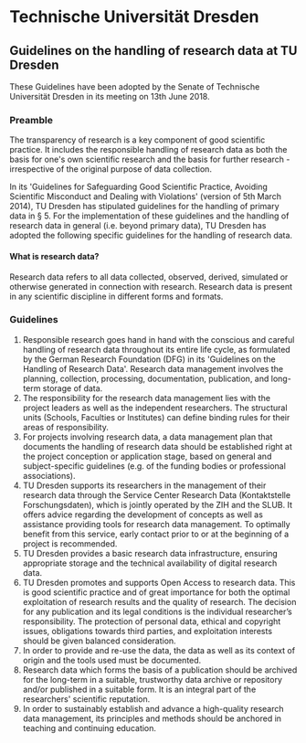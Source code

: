 # Technische Universität Dresden  

## Guidelines on the handling of research data at TU Dresden  

These Guidelines have been adopted by the Senate of Technische Universität Dresden in its meeting on 13th June 2018.  

### Preamble  

The transparency of research is a key component of good scientific practice. It includes the responsible handling of research data as both the basis for one's own scientific research and the basis for further research - irrespective of the original purpose of data collection.  

In its 'Guidelines for Safeguarding Good Scientific Practice, Avoiding Scientific Misconduct and Dealing with Violations' (version of 5th March 2014), TU Dresden has stipulated guidelines for the handling of primary data in § 5. For the implementation of these guidelines and the handling of research data in general (i.e. beyond primary data), TU Dresden has adopted the following specific guidelines for the handling of research data.  

#### What is research data?  

Research data refers to all data collected, observed, derived, simulated or otherwise generated in connection with research. Research data is present in any scientific discipline in different forms and formats.  

### Guidelines  

1. Responsible research goes hand in hand with the conscious and careful handling of research data throughout its entire life cycle, as formulated by the German Research Foundation (DFG) in its 'Guidelines on the Handling of Research Data'. Research data management involves the planning, collection, processing, documentation, publication, and long-term storage of data.   
2. The responsibility for the research data management lies with the project leaders as well as the independent researchers. The structural units (Schools, Faculties or Institutes) can define binding rules for their areas of responsibility.   
3. For projects involving research data, a data management plan that documents the handling of research data should be established right at the project conception or application stage, based on general and subject-specific guidelines (e.g. of the funding bodies or professional associations).   
4. TU Dresden supports its researchers in the management of their research data through the Service Center Research Data (Kontaktstelle Forschungsdaten), which is jointly operated by the ZIH and the SLUB. It offers advice regarding the development of concepts as well as assistance providing tools for research data management. To optimally benefit from this service, early contact prior to or at the beginning of a project is recommended.   
5. TU Dresden provides a basic research data infrastructure, ensuring appropriate storage and the technical availability of digital research data.   
6. TU Dresden promotes and supports Open Access to research data. This is good scientific practice and of great importance for both the optimal exploitation of research results and the quality of research. The decision for any publication and its legal conditions is the individual researcher’s responsibility. The protection of personal data, ethical and copyright issues, obligations towards third parties, and exploitation interests should be given balanced consideration.   
7. In order to provide and re-use the data, the data as well as its context of origin and the tools used must be documented.   
8. Research data which forms the basis of a publication should be archived for the long-term in a suitable, trustworthy data archive or repository and/or published in a suitable form. It is an integral part of the researchers' scientific reputation.   
9. In order to sustainably establish and advance a high-quality research data management, its principles and methods should be anchored in teaching and continuing education.  